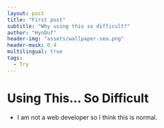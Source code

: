 ```yaml
---
layout: post
title: "First post"
subtitle: "Why using this so difficult?"
author: "HynDuf"
header-img: "assets/wallpaper-sea.png"
header-mask: 0.4
multilingual: true
tags:
  - Try
---
```


# Using This... So Difficult

- I am not a web developer so I think this is normal.

